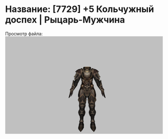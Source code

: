 # Название: [7729] +5 Кольчужный доспех | Рыцарь-Мужчина

Просмотр файла:
![p000006.png](p000006.png)